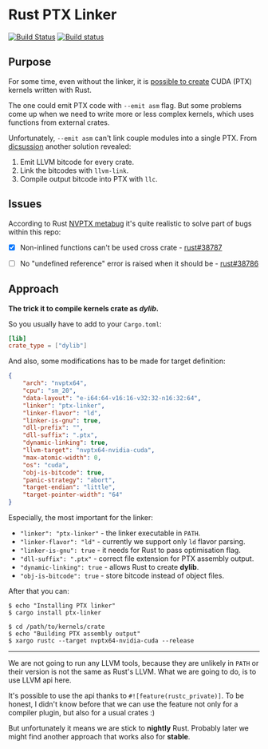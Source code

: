 # Rust PTX Linker
[![Build Status](https://travis-ci.org/denzp/rust-ptx-linker.svg?branch=master)](https://travis-ci.org/denzp/rust-ptx-linker)
[![Build status](https://ci.appveyor.com/api/projects/status/fjhq7mdp1skpjfqu/branch/master?svg=true)](https://ci.appveyor.com/project/denzp/rust-ptx-linker/branch/master)

## Purpose
For some time, even without the linker, it is [possible to create](https://github.com/japaric/nvptx) CUDA (PTX) kernels written with Rust. 

The one could emit PTX code with `--emit asm` flag. But some problems come up when we need to write more or less complex kernels, which uses functions from external crates.

Unfortunately, `--emit asm` can't link couple modules into a single PTX. From [dicsussion](https://github.com/nagisa/math.rs/pull/3#issuecomment-304737732) another solution revealed:

1. Emit LLVM bitcode for every crate.
1. Link the bitcodes with `llvm-link`.
1. Compile output bitcode into PTX with `llc`.

## Issues
According to Rust [NVPTX metabug](https://github.com/rust-lang/rust/issues/38789) it's quite realistic to solve part of bugs within this repo:

- [x] Non-inlined functions can't be used cross crate - [rust#38787](https://github.com/rust-lang/rust/issues/38787)
- [ ] No "undefined reference" error is raised when it should be - [rust#38786](https://github.com/rust-lang/rust/issues/38786)


## Approach

**The trick it to compile kernels crate as *dylib*.**

So you usually have to add to your `Cargo.toml`:
``` toml
[lib]
crate_type = ["dylib"]
```

And also, some modifications has to be made for target definition:
``` json
{
    "arch": "nvptx64",
    "cpu": "sm_20",
    "data-layout": "e-i64:64-v16:16-v32:32-n16:32:64",
    "linker": "ptx-linker",
    "linker-flavor": "ld",
    "linker-is-gnu": true,
    "dll-prefix": "",
    "dll-suffix": ".ptx",
    "dynamic-linking": true,
    "llvm-target": "nvptx64-nvidia-cuda",
    "max-atomic-width": 0,
    "os": "cuda",
    "obj-is-bitcode": true,
    "panic-strategy": "abort",
    "target-endian": "little",
    "target-pointer-width": "64"
}
```

Especially, the most important for the linker:
* `"linker": "ptx-linker"` - the linker executable in `PATH`.
* `"linker-flavor": "ld"` - currently we support only `ld` flavor parsing.
* `"linker-is-gnu": true` - it needs for Rust to pass optimisation flag.
* `"dll-suffix": ".ptx"` - correct file extension for PTX assembly output.
* `"dynamic-linking": true` - allows Rust to create **dylib**.
* `"obj-is-bitcode": true` - store bitcode instead of object files.

After that you can:
```
$ echo "Installing PTX linker"
$ cargo install ptx-linker

$ cd /path/to/kernels/crate
$ echo "Building PTX assembly output"
$ xargo rustc --target nvptx64-nvidia-cuda --release
```

---

We are not going to run any LLVM tools, because they are unlikely in `PATH` or their version is not the same as Rust's LLVM. What we are going to do, is to use LLVM api here.

It's possible to use the api thanks to `#![feature(rustc_private)]`. To be honest, I didn't know before that we can use the feature not only for a compiler plugin, but also for a usual crates :)

But unfortunately it means we are stick to **nightly** Rust. Probably later we might find another approach that works also for **stable**.